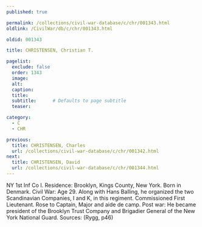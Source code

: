 ```yaml
---
published: true

permalink: /collections/civil-war-database/c/chr/001343.html
oldlink: /CivilWar/db/c/chr/001343.html

oldid: 001343

title: CHRISTENSEN, Christian T.

pagelist:
  exclude: false
  order: 1343
  image: 
  alt:
  caption:
  title:
  subtitle:      # Defaults to page subtitle
  teaser:

category: 
  - C 
  - CHR

previous:
  title: CHRISTENSEN, Charles
  url: /collections/civil-war-database/c/chr/001342.html  
next:
  title: CHRISTENSEN, David
  url: /collections/civil-war-database/c/chr/001344.html   
---
```

NY 1st Inf Co I. Residence: Brooklyn, Kings County, New York. Born in Denmark. Civil War: Age 29. Along with Hans Balling, he organized the two Scandinavian Companies, I and K, in this regiment. Commissioned First Lieutenant. Rose to Captain, Major and aide de camp. Post war: He became president of the Brooklyn Trust Company and Brigadier General of the New York National Guard. Sources: (Rygg, p46)